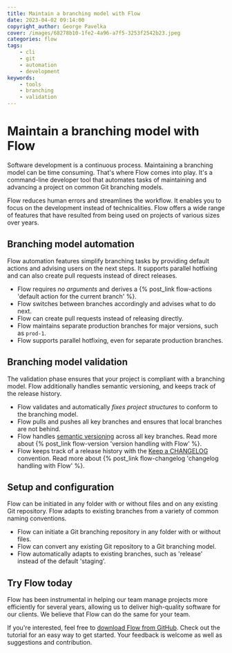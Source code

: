 ```yaml
---
title: Maintain a branching model with Flow
date: 2023-04-02 09:14:00
copyright_author: George Pavelka
cover: /images/68278b10-1fe2-4a96-a7f5-3253f2542b23.jpeg
categories: flow
tags:
    - cli
    - git
    - automation
    - development
keywords:
    - tools
    - branching
    - validation
---
```


# Maintain a branching model with Flow

Software development is a continuous process. Maintaining a branching model can be time consuming. That's where Flow comes into play. It's a command-line developer tool that automates tasks of maintaining and advancing a project on common Git branching models.

Flow reduces human errors and streamlines the workflow. It enables you to focus on the development instead of technicalities. Flow offers a wide range of features that have resulted from being used on projects of various sizes over years.

## Branching model automation

Flow automation features simplify branching tasks by providing default actions and advising users on the next steps. It supports parallel hotfixing and can also create pull requests instead of direct releases.

 - Flow requires *no arguments* and derives a {% post_link flow-actions 'default action for the current branch' %}.
 - Flow switches between branches accordingly and advises what to do next.
 - Flow can create pull requests instead of releasing directly.
 - Flow maintains separate production branches for major versions, such as `prod‑1`.
 - Flow supports parallel hotfixing, even for separate production branches.

## Branching model validation

The validation phase ensures that your project is compliant with a branching model. Flow additionally handles semantic versioning, and keeps track of the release history.

 - Flow validates and automatically *fixes project structures* to conform to the branching model.
 - Flow pulls and pushes all key branches and ensures that local branches are not behind.
 - Flow handles [semantic versioning](https://semver.org/) across all key branches. Read more about {% post_link flow-version 'version handling with Flow' %}.
 - Flow keeps track of a release history with the [Keep a CHANGELOG](https://keepachangelog.com/en/) convention. Read more about {% post_link flow-changelog 'changelog handling with Flow' %}.

## Setup and configuration

Flow can be initiated in any folder with or without files and on any existing Git repository. Flow adapts to existing branches from a variety of common naming conventions.

 - Flow can initiate a Git branching repository in any folder with or without files.
 - Flow can convert any existing Git repository to a Git branching model.
 - Flow automatically adapts to existing branches, such as 'release' instead of the default 'staging'.

## Try Flow today

Flow has been instrumental in helping our team manage projects more efficiently for several years, allowing us to deliver high-quality software for our clients. We believe that Flow can do the same for your team.

If you're interested, feel free to [download Flow from GitHub](https://github.com/internetguru/flow). Check out the tutorial for an easy way to get started. Your feedback is welcome as well as suggestions and contribution.
